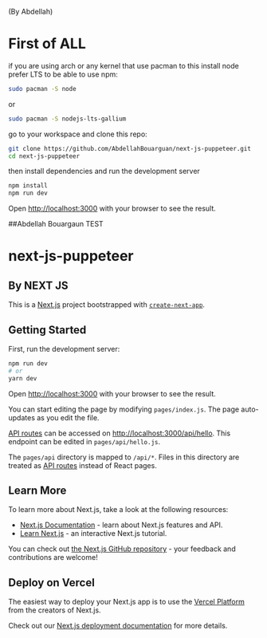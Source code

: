(By Abdellah)
# First of ALL
if you are using arch or any kernel that use pacman to this
install node prefer LTS to be able to use npm:
```bash
sudo pacman -S node
```
or 
```bash
sudo pacman -S nodejs-lts-gallium
```
go to your workspace and clone this repo:
```bash 
git clone https://github.com/AbdellahBouarguan/next-js-puppeteer.git
cd next-js-puppeteer
```
then install dependencies and run the development server
```bash
npm install
npm run dev
```

Open [http://localhost:3000](http://localhost:3000) with your browser to see the result.




##Abdellah Bouargaun TEST
# next-js-puppeteer










































## By NEXT JS
This is a [Next.js](https://nextjs.org/) project bootstrapped with [`create-next-app`](https://github.com/vercel/next.js/tree/canary/packages/create-next-app).
## Getting Started

First, run the development server:

```bash
npm run dev
# or
yarn dev
```

Open [http://localhost:3000](http://localhost:3000) with your browser to see the result.

You can start editing the page by modifying `pages/index.js`. The page auto-updates as you edit the file.

[API routes](https://nextjs.org/docs/api-routes/introduction) can be accessed on [http://localhost:3000/api/hello](http://localhost:3000/api/hello). This endpoint can be edited in `pages/api/hello.js`.

The `pages/api` directory is mapped to `/api/*`. Files in this directory are treated as [API routes](https://nextjs.org/docs/api-routes/introduction) instead of React pages.

## Learn More

To learn more about Next.js, take a look at the following resources:

- [Next.js Documentation](https://nextjs.org/docs) - learn about Next.js features and API.
- [Learn Next.js](https://nextjs.org/learn) - an interactive Next.js tutorial.

You can check out [the Next.js GitHub repository](https://github.com/vercel/next.js/) - your feedback and contributions are welcome!

## Deploy on Vercel

The easiest way to deploy your Next.js app is to use the [Vercel Platform](https://vercel.com/new?utm_medium=default-template&filter=next.js&utm_source=create-next-app&utm_campaign=create-next-app-readme) from the creators of Next.js.

Check out our [Next.js deployment documentation](https://nextjs.org/docs/deployment) for more details.


